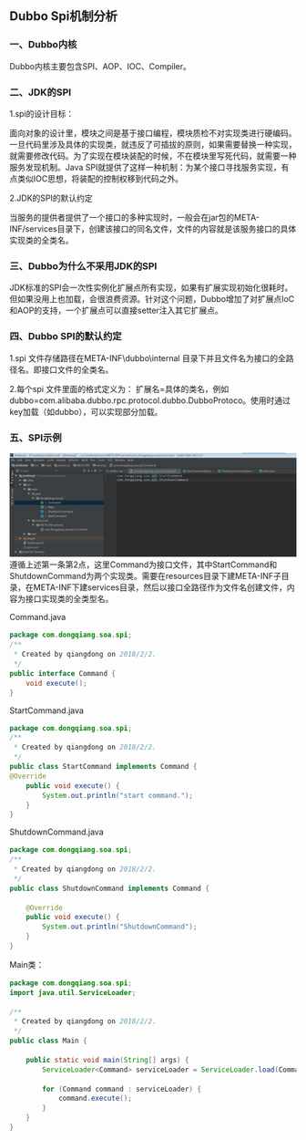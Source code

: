 ## Dubbo Spi机制分析

### 一、Dubbo内核

Dubbo内核主要包含SPI、AOP、IOC、Compiler。

### 二、JDK的SPI

1.spi的设计目标： 

面向对象的设计里，模块之间是基于接口编程，模块质检不对实现类进行硬编码。一旦代码里涉及具体的实现类，就违反了可插拔的原则，如果需要替换一种实现，就需要修改代码。为了实现在模块装配的时候，不在模块里写死代码，就需要一种服务发现机制。Java SPI就提供了这样一种机制：为某个接口寻找服务实现，有点类似IOC思想，将装配的控制权移到代码之外。

2.JDK的SPI的默认约定

当服务的提供者提供了一个接口的多种实现时，一般会在jar包的META-INF/services目录下，创建该接口的同名文件，文件的内容就是该服务接口的具体实现类的全类名。

### 三、Dubbo为什么不采用JDK的SPI

JDK标准的SPI会一次性实例化扩展点所有实现，如果有扩展实现初始化很耗时。但如果没用上也加载，会很浪费资源。针对这个问题，Dubbo增加了对扩展点IoC和AOP的支持，一个扩展点可以直接setter注入其它扩展点。

### 四、Dubbo SPI的默认约定

1.spi 文件存储路径在META-INF\dubbo\internal 目录下并且文件名为接口的全路径名。即接口文件的全类名。

2.每个spi 文件里面的格式定义为： 扩展名=具体的类名，例如 dubbo=com.alibaba.dubbo.rpc.protocol.dubbo.DubboProtoco。使用时通过key加载（如dubbo），可以实现部分加载。

### 五、SPI示例

![img](img/spi_1.PNG)遵循上述第一条第2点，这里Command为接口文件，其中StartCommand和ShutdownCommand为两个实现类。需要在resources目录下建META-INF子目录，在META-INF下建services目录，然后以接口全路径作为文件名创建文件，内容为接口实现类的全类型名。

Command.java

```java
package com.dongqiang.soa.spi;
/**
 * Created by qiangdong on 2018/2/2.
 */
public interface Command {
    void execute();
}
```

StartCommand.java

```java
package com.dongqiang.soa.spi;
/**
 * Created by qiangdong on 2018/2/2.
 */
public class StartCommand implements Command {
@Override
    public void execute() {
        System.out.println("start command.");
    }
}

```

ShutdownCommand.java

```java
package com.dongqiang.soa.spi;
/**
 * Created by qiangdong on 2018/2/2.
 */
public class ShutdownCommand implements Command {

    @Override
    public void execute() {
        System.out.println("ShutdownCommand");
    }
}
```

Main类：

```java
package com.dongqiang.soa.spi;
import java.util.ServiceLoader;

/**
 * Created by qiangdong on 2018/2/2.
 */
public class Main {

    public static void main(String[] args) {
        ServiceLoader<Command> serviceLoader = ServiceLoader.load(Command.class);

        for (Command command : serviceLoader) {
            command.execute();
        }
    }
}
```

